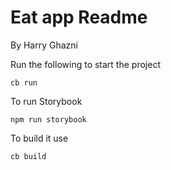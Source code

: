 # Eat app Readme
By Harry Ghazni

Run the following to start the project

```
cb run
```

To run Storybook
```
npm run storybook
```

To build it use

```
cb build
```